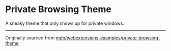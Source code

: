 # Private Browsing Theme

A sneaky theme that only shows up for private windows.

---

Originally sourced from [mdn/webextensions-examples](https://github.com/mdn/webextensions-examples)/[private-browsing-theme](https://github.com/mdn/webextensions-examples/tree/main/private-browsing-theme)
